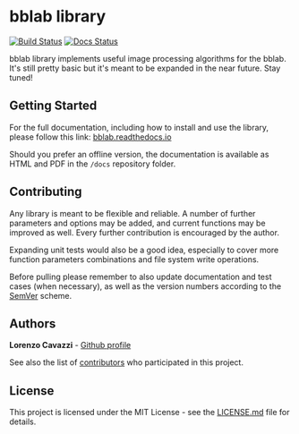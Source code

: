 # bblab library

[![Build Status](https://travis-ci.org/lorenzo-cavazzi/bblab.svg?branch=master)](https://travis-ci.org/lorenzo-cavazzi/bblab)
[![Docs Status](https://readthedocs.org/projects/bblab/badge/?version=latest)](https://bblab.readthedocs.io)


bblab library implements useful image processing algorithms for the bblab. It's still pretty basic but it's meant to be expanded in the near future. Stay tuned!

## Getting Started

For the full documentation, including how to install and use the library, please follow this link: [bblab.readthedocs.io](https://bblab.readthedocs.io)

Should you prefer an offline version, the documentation is available as HTML and PDF in
the `/docs` repository folder.

## Contributing

Any library is meant to be flexible and reliable. A number of further parameters and
options may be added, and current functions may be improved as well. Every further
contribution is encouraged by the author.

Expanding unit tests would also be a good idea, especially to cover more function
parameters combinations and file system write operations.

Before pulling please remember to also update documentation and test cases (when
necessary), as well as the version numbers according to the
[SemVer](https://semver.org/) scheme.

## Authors

**Lorenzo Cavazzi** - [Github profile](https://github.com/lorenzo-cavazzi)

See also the list of [contributors](https://github.com/lorenzo-cavazzi/bblab/contributors) who participated in this project.

## License

This project is licensed under the MIT License - see the [LICENSE.md](LICENSE.md) file for details.